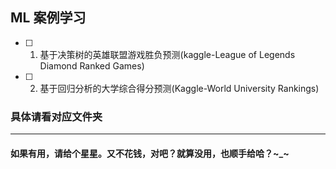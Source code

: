 ## ML 案例学习
- [ ] 1. 基于决策树的英雄联盟游戏胜负预测(kaggle-League of Legends Diamond Ranked Games)
- [ ] 2. 基于回归分析的大学综合得分预测(Kaggle-World University Rankings)






### 具体请看对应文件夹
------

#### 如果有用，请给个星星。又不花钱，对吧？就算没用，也顺手给哈？~_~
